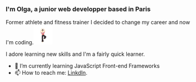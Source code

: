 ### I'm Olga, a junior web developper based in Paris

Former athlete and fitness trainer I decided to change my career and now I'm coding.![Yoga exercices](https://raw.githubusercontent.com/OlgaSpirkina/mindfulness/main/src/assets/yoga.gif)

I adore learning new skills and I'm a fairly quick learner.

- 🌱 I’m currently learning JavaScript Front-end Frameworks
- 📫 How to reach me: [LinkdIn](https://www.linkedin.com/in/olga-spirkina/).

